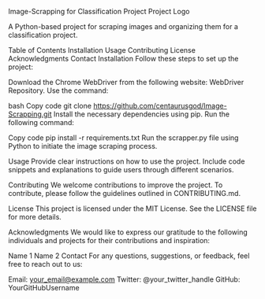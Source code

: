 Image-Scrapping for Classification Project
Project Logo

A Python-based project for scraping images and organizing them for a classification project.

Table of Contents
Installation
Usage
Contributing
License
Acknowledgments
Contact
Installation
Follow these steps to set up the project:

Download the Chrome WebDriver from the following website: WebDriver Repository. Use the command:

bash
Copy code
git clone https://github.com/centaurusgod/Image-Scrapping.git
Install the necessary dependencies using pip. Run the following command:

Copy code
pip install -r requirements.txt
Run the scrapper.py file using Python to initiate the image scraping process.

Usage
Provide clear instructions on how to use the project. Include code snippets and explanations to guide users through different scenarios.

Contributing
We welcome contributions to improve the project. To contribute, please follow the guidelines outlined in CONTRIBUTING.md.

License
This project is licensed under the MIT License. See the LICENSE file for more details.

Acknowledgments
We would like to express our gratitude to the following individuals and projects for their contributions and inspiration:

Name 1
Name 2
Contact
For any questions, suggestions, or feedback, feel free to reach out to us:

Email: your_email@example.com
Twitter: @your_twitter_handle
GitHub: YourGitHubUsername